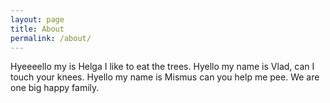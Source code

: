 ```yaml
---
layout: page
title: About
permalink: /about/
---
```


Hyeeeello my is Helga I like to eat the trees. Hyello my name is Vlad, can I touch your knees. Hyello my name is Mismus can you help me pee. We are one big happy family.
